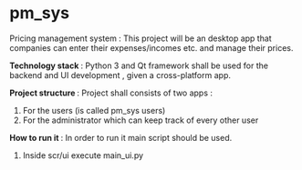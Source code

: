 # pm_sys
Pricing management system :
This project will be an desktop app that companies can enter their 
expenses/incomes etc. and manage their prices. 

<b>Technology stack </b> : 
Python 3 and Qt framework shall be used for the backend and UI development , given a cross-platform app.

<b> Project structure  </b>:
Project shall consists of two apps : 
 1. For the users (is called pm_sys users)
 2. For the administrator which can keep track of every other user

<b> How to run it  </b>:
In order to run it main script should be used.
1. Inside scr/ui execute main_ui.py
